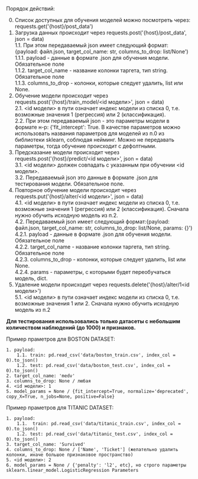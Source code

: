 Порядок действий:

0. Список доступных для обучения моделей можно посмотреть через: requests.get('{host}/post_data')<br />
1. Загрузка данных происходит через requests.post('{host}/post_data', json = data)<br />
    1.1. При этом передаваемый json имеет следующий формат: {payload: файл.json, target_col_name: str, columns_to_drop: list/None')<br />
        1.1.1. payload - данные в формате .json для обучения модели. Обязательное поле<br />
        1.1.2. target_col_name - название колонки таргета, тип string. Обязательное поле<br />
        1.1.3. columns_to_drop - колонки, которые следует удалить, list или None.<br />
2. Обучение модели происходит через requests.post('{host}/train_model/<id модели>', json = data)<br />
    2.1. <id модели> в пути означает индекс модели из списка 0, т.е. возможные значения 1 (регрессия) или 2 (классификация).<br />
    2.2. При этом передаваемый json - это параметры модели в формате н-р: {'fit_intercept': True. В качестве параметров можно использовать названия параметров для моделей из п.0 из библиотеки sklearn, соблюдая нейминг. Можно не передавать параметры, тогда обучение происходит с дефолтными.<br />
3. Предсказание модели происходит через requests.post('{host}/predict/<id модели>', json = data)<br />
    3.1. <id модели> должен совпадать с указанным при обучении <id модели>.<br />
    3.2. Передаваемый json это данные в формате .json для тестирования модели. Обязательное поле.<br />
4. Повторное обучение модели происходит через requests.put('{host}/alter/<id модели>', json = data)<br />
    4.1. <id модели> в пути означает индекс модели из списка 0, т.е. возможные значения 1 (регрессия) или 2 (классификация). Сначала нужно обучить исходную модель из п.2.<br />
    4.2. Передаваемый json имеет следующий формат:{payload: файл.json, target_col_name: str, columns_to_drop: list/None, params: {}')<br />
        4.2.1. payload - данные в формате .json для обучения модели. Обязательное поле<br />
        4.2.2. target_col_name - название колонки таргета, тип string. Обязательное поле<br />
        4.2.3. columns_to_drop - колонки, которые следует удалить, list или None.<br />
        4.2.4. params - параметры, с которыми будет переобучаться модель, dict.<br />
5. Удаление модели происходит через requests.delete('{host}/alter/1<id модели>')<br />
    5.1. <id модели> в пути означает индекс модели из списка 0, т.е. возможные значения 1 или 2. Сначала нужно обучить исходную модель из п.2<br />

__Для тестирования использовались только датасеты с небольшим количеством наблюдений (до 1000) и признаков.__

Пример праметров для BOSTON DATASET:

    1. payload: 
        1.1. train: pd.read_csv('data/boston_train.csv', index_col = 0).to_json()
        1.2. test: pd.read_csv('data/boston_test.csv', index_col = 0).to_json()
    2. target_col_name: 'medv' 
    3. columns_to_drop: None / любая
    4. <id модели>: 1 
    5. model_params = None / {fit_intercept=True, normalize='deprecated', copy_X=True, n_jobs=None, positive=False}


Пример праметров для TITANIC DATASET:
    
    1. payload: 
        1.1.  train: pd.read_csv('data/titanic_train.csv', index_col = 0).to_json()
        1.2. test: pd.read_csv('data/titanic_test.csv', index_col = 0).to_json()
    3. target_col_name: 'Survived' 
    4. columns_to_drop: None / ['Name', 'Ticket'] (желательно удалить колонки, иначе большое признаковое пространство) 
    5. <id модели>: 2
    6. model_params = None / {'penalty': 'l2', etc}, но строго параметры sklearn.linear_model.LogisticRegression Parameters 
    
